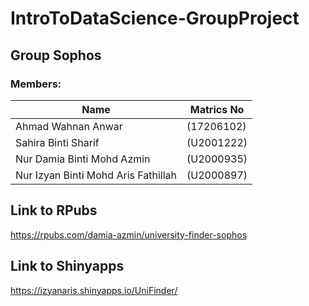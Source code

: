 # IntroToDataScience-GroupProject

## Group Sophos
### Members:

|Name | Matrics No |
|----------|------------|
|Ahmad Wahnan Anwar | (17206102)|
|Sahira Binti Sharif | (U2001222)|
|Nur Damia Binti Mohd Azmin | (U2000935)|
|Nur Izyan Binti Mohd Aris Fathillah | (U2000897)|

## Link to RPubs
https://rpubs.com/damia-azmin/university-finder-sophos

## Link to Shinyapps
https://izyanaris.shinyapps.io/UniFinder/
